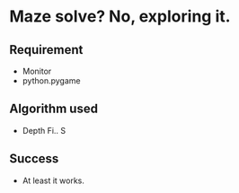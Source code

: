 # Maze solve? No, exploring it.

## Requirement
- Monitor
- python.pygame

## Algorithm used
- Depth Fi.. S

## Success
- At least it works.
